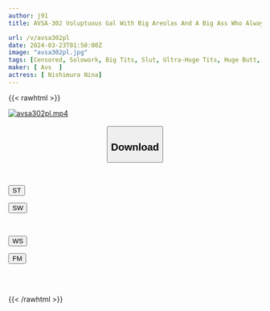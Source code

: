 ```yaml
---
author: j91
title: AVSA-302 Voluptuous Gal With Big Areolas And A Big Ass Who Always Only Thinks About Erect Dicks Wets Men's Pussy And Squeezes Out Men's Semen With Her Voluptuous Body That Is Unlike Any Japanese Man. Nina Nishimura

url: /v/avsa302pl
date: 2024-03-23T01:50:00Z
image: "avsa302pl.jpg"
tags: [Censored, Solowork, Big Tits, Slut, Ultra-Huge Tits, Huge Butt, Bitch	]
maker: [ Avs  ]
actress: [ Nishimura Nina]
---
```



{{< rawhtml >}}

<div class="video" data-videoid="3p1Vp0xGyQfr1L">
    <a href="javascript:;">
        <img src="/v/avsa302pl/avsa302pl.jpg" width="WIDTH" height="HEIGHT" alt="avsa302pl.mp4" loading="lazy">
    </a>
</div>

<script type="text/javascript" src="https://j91.asia/asset/on-demand-st.js"></script>

<br>
  <link rel="stylesheet" href="https://j91.asia/asset/bs5.css">
  
  <center>
  <button class="btn btn-primary" type="button" data-bs-toggle="collapse" data-bs-target=".multi-collapse" aria-expanded="false" aria-controls="multiCollapseExample1 multiCollapseExample2"><h2>Download</h2></button></center>
</p>
<div class="row">
  <div class="col">
    <div class="collapse multi-collapse" id="multiCollapseExample1">
      <div class="card card-body">
	      	      <br>
<div class="buttons">  
<p><a href="https://streamtape.to/v/3p1Vp0xGyQfr1L" target="_blank"><button class="btn-hover color-3"><i class="fa fa-download"></i> ST</button></a></p>
<p><a href="https://asnwish.com/z64nozvae9nm" target="_blank"><button class="btn-hover color-2"><i class="fa fa-download"></i> SW</button></a></p></div>
    </div>
  </div>
</div>
  <div class="col">
    <div class="collapse multi-collapse" id="multiCollapseExample2">
      <div class="card card-body">
	      <br>
<div class="buttons">
<p><a href="https://wolfstream.tv/b1uchuhjao1m"><button class="btn-hover color-9"><i class="fa fa-download"></i> WS</button></a></p>
<p><a href="https://filemoon.sx/d/zxqee0ow00o8"><button class="btn-hover color-8"><i class="fa fa-download"></i> FM</button></a></p></div>
<br><br>
      </div>
    </div>
  </div>
</div>

{{< /rawhtml >}}
